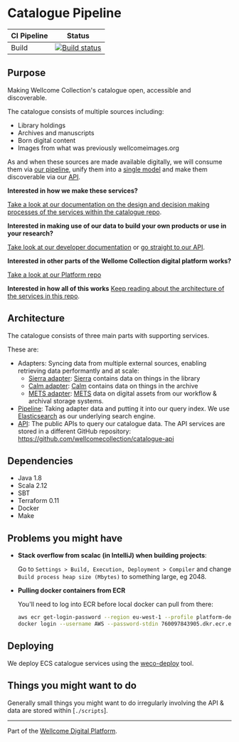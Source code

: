 # Catalogue Pipeline

| CI Pipeline       | Status                                                                                                                                                                    |
|-------------------|---------------------------------------------------------------------------------------------------------------------------------------------------------------------------|
| Build             | [![Build status](https://badge.buildkite.com/0ca819db1215b66ecb17019d8ee5331d8e537094d051141219.svg?branch=main)](https://buildkite.com/wellcomecollection/catalogue-pipeline)   |

## Purpose

Making Wellcome Collection's catalogue open, accessible and
discoverable.

The catalogue consists of multiple sources including:
* Library holdings
* Archives and manuscripts
* Born digital content
* Images from what was previously wellcomeimages.org

As and when these sources are made available digitally, we will consume
them via [our pipeline](./pipeline), unify them into a
[single model](./common/internal_model) and make them discoverable via
our [API](https://github.com/wellcomecollection/catalogue-api).

**Interested in how we make these services?**

[Take a look at our documentation on the design and decision making
processes of the services within the catalogue repo][catalogue docs].

**Interested in making use of our data to build your own products or
use in your research?**

[Take look at our developer documentation][api developer docs] or
[go straight to our API][api].

**Interested in other parts of the Wellome Collection digital platform
works?**

[Take a look at our Platform repo][platform repo]

**Interested in how all of this works**
[Keep reading about the architecture of the services in this repo](#architecture).


## Architecture

The catalogue consists of three main parts with supporting services.

These are:

* Adapters: Syncing data from multiple external sources, enabling retrieving data performantly and at scale:
  - [Sierra adapter](sierra_adapter/README.md): [Sierra](https://www.iii.com/products/sierra-ils/) contains data on things in the library
  - [Calm adapter](calm_adapter/README.md): [Calm](https://www.axiell.com/uk/solutions/product/calm/) contains data on things in the archive
  - [METS adapter](mets_adapter/README.md): [METS](http://www.loc.gov/standards/mets/) data on digital assets from our workflow & archival storage systems. 
* [Pipeline](pipeline.md): Taking adapter data and putting it into our query index. We use [Elasticsearch](https://www.elastic.co/elasticsearch/) as our underlying search engine.
* [API](https://github.com/wellcomecollection/catalogue-api/blob/main/README.md): The public APIs to query our catalogue data. The API services are stored in a different GitHub repository: https://github.com/wellcomecollection/catalogue-api


## Dependencies

* Java 1.8
* Scala 2.12
* SBT
* Terraform 0.11
* Docker
* Make


## Problems you might have

* **Stack overflow from scalac \(in IntelliJ\) when building projects**:

  Go to `Settings > Build, Execution, Deployment > Compiler` and change
  `Build process heap size (Mbytes)` to something large, eg 2048.

* **Pulling docker containers from ECR**
  
  You'll need to log into ECR before local docker can pull from there:
  
  ```bash
  aws ecr get-login-password --region eu-west-1 --profile platform-dev | \
  docker login --username AWS --password-stdin 760097843905.dkr.ecr.eu-west-1.amazonaws.com
  ```


## Deploying

We deploy ECS catalogue services using the [weco-deploy](https://github.com/wellcomecollection/weco-deploy) tool.


## Things you might want to do

Generally small things you might want to do irregularly involving the
API & data are stored within \[`./scripts`\].

---

Part of the [Wellcome Digital Platform][platform repo].

[catalogue docs]: https://docs.wellcomecollection.org/catalogue/
[api developer docs]: https://developers.wellcomecollection.org/catalogue/
[api]: https://api.wellcomecollection.org/catalogue
[platform repo]: [https://github.com/wellcomecollection/platform]
